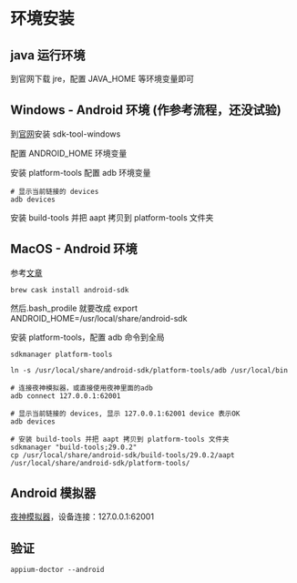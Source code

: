 # 环境安装

## java 运行环境

到官网下载 jre，配置 JAVA_HOME 等环境变量即可

## Windows - Android 环境 (作参考流程，还没试验)

到[官网](https://developer.android.com/studio)安装 sdk-tool-windows

配置 ANDROID_HOME 环境变量

安装 platform-tools 配置 adb 环境变量

```shell
# 显示当前链接的 devices
adb devices
```

安装 build-tools 并把 aapt 拷贝到 platform-tools 文件夹

## MacOS - Android 环境

参考[文章](https://gist.github.com/Erichain/0ac3a6aaca0c28ad6551)

```shell
brew cask install android-sdk
```

然后.bash_prodile 就要改成 export ANDROID_HOME=/usr/local/share/android-sdk

安装 platform-tools，配置 adb 命令到全局

```shell
sdkmanager platform-tools

ln -s /usr/local/share/android-sdk/platform-tools/adb /usr/local/bin

# 连接夜神模拟器，或直接使用夜神里面的adb
adb connect 127.0.0.1:62001

# 显示当前链接的 devices, 显示 127.0.0.1:62001 device 表示OK
adb devices

# 安装 build-tools 并把 aapt 拷贝到 platform-tools 文件夹
sdkmanager "build-tools;29.0.2"
cp /usr/local/share/android-sdk/build-tools/29.0.2/aapt /usr/local/share/android-sdk/platform-tools/
```

## Android 模拟器

[夜神模拟器](https://www.yeshen.com/)，设备连接：127.0.0.1:62001

## 验证

```shell
appium-doctor --android
```
